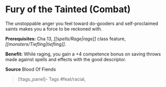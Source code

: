﻿---
cssclass: [feats]

---
# Fury of the Tainted (Combat)

The unstoppable anger you feel toward do-gooders and self-proclaimed saints makes you a force to be reckoned with.

**Prerequisites:** Cha 13, _[[spells/Rage|rage]]_ class feature, _[[monsters/Tiefling|tiefling]]_.

**Benefit:** While raging, you gain a +4 competence bonus on saving throws made against spells and effects with the good descriptor.

**Source** Blood Of Fiends
>[!tags_panel]- Tags
> #feat/racial, 